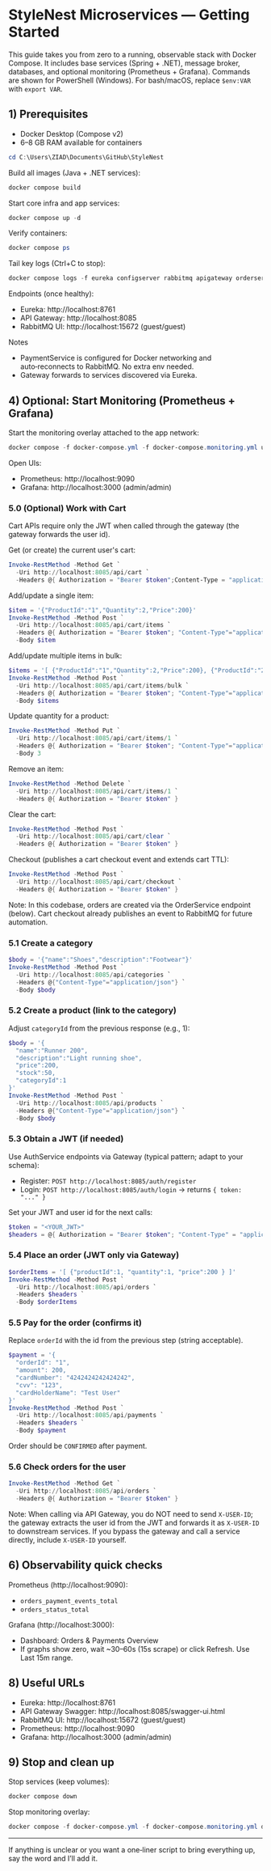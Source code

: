 # StyleNest Microservices — Getting Started

This guide takes you from zero to a running, observable stack with Docker Compose. It includes base services (Spring + .NET), message broker, databases, and optional monitoring (Prometheus + Grafana). Commands are shown for PowerShell (Windows). For bash/macOS, replace `$env:VAR` with `export VAR`.

## 1) Prerequisites
- Docker Desktop (Compose v2)
- 6–8 GB RAM available for containers

```powershell
cd C:\Users\ZIAD\Documents\GitHub\StyleNest
```

Build all images (Java + .NET services):
```powershell
docker compose build
```
Start core infra and app services:
```powershell
docker compose up -d
```
Verify containers:
```powershell
docker compose ps
```
Tail key logs (Ctrl+C to stop):
```powershell
docker compose logs -f eureka configserver rabbitmq apigateway orderservice productservice paymentservice
```

Endpoints (once healthy):
- Eureka: http://localhost:8761
- API Gateway: http://localhost:8085
- RabbitMQ UI: http://localhost:15672 (guest/guest)

Notes
- PaymentService is configured for Docker networking and auto‑reconnects to RabbitMQ. No extra env needed.
- Gateway forwards to services discovered via Eureka.

## 4) Optional: Start Monitoring (Prometheus + Grafana)
Start the monitoring overlay attached to the app network:
```powershell
docker compose -f docker-compose.yml -f docker-compose.monitoring.yml up -d prometheus grafana
```
Open UIs:
- Prometheus: http://localhost:9090
- Grafana: http://localhost:3000 (admin/admin)



### 5.0 (Optional) Work with Cart
Cart APIs require only the JWT when called through the gateway (the gateway forwards the user id).

Get (or create) the current user's cart:
```powershell
Invoke-RestMethod -Method Get `
  -Uri http://localhost:8085/api/cart `
  -Headers @{ Authorization = "Bearer $token";Content-Type = "application/json" }
```

Add/update a single item:
```powershell
$item = '{"ProductId":"1","Quantity":2,"Price":200}'
Invoke-RestMethod -Method Post `
  -Uri http://localhost:8085/api/cart/items `
  -Headers @{ Authorization = "Bearer $token"; "Content-Type"="application/json" } `
  -Body $item
```

Add/update multiple items in bulk:
```powershell
$items = '[ {"ProductId":"1","Quantity":2,"Price":200}, {"ProductId":"2","Quantity":1,"Price":99} ]'
Invoke-RestMethod -Method Post `
  -Uri http://localhost:8085/api/cart/items/bulk `
  -Headers @{ Authorization = "Bearer $token"; "Content-Type"="application/json" } `
  -Body $items
```

Update quantity for a product:
```powershell
Invoke-RestMethod -Method Put `
  -Uri http://localhost:8085/api/cart/items/1 `
  -Headers @{ Authorization = "Bearer $token"; "Content-Type"="application/json" } `
  -Body 3
```

Remove an item:
```powershell
Invoke-RestMethod -Method Delete `
  -Uri http://localhost:8085/api/cart/items/1 `
  -Headers @{ Authorization = "Bearer $token" }
```

Clear the cart:
```powershell
Invoke-RestMethod -Method Post `
  -Uri http://localhost:8085/api/cart/clear `
  -Headers @{ Authorization = "Bearer $token" }
```

Checkout (publishes a cart checkout event and extends cart TTL):
```powershell
Invoke-RestMethod -Method Post `
  -Uri http://localhost:8085/api/cart/checkout `
  -Headers @{ Authorization = "Bearer $token" }
```
Note: In this codebase, orders are created via the OrderService endpoint (below). Cart checkout already publishes an event to RabbitMQ for future automation.


### 5.1 Create a category
```powershell
$body = '{"name":"Shoes","description":"Footwear"}'
Invoke-RestMethod -Method Post `
  -Uri http://localhost:8085/api/categories `
  -Headers @{"Content-Type"="application/json"} `
  -Body $body
```

### 5.2 Create a product (link to the category)
Adjust `categoryId` from the previous response (e.g., 1):
```powershell
$body = '{
  "name":"Runner 200",
  "description":"Light running shoe",
  "price":200,
  "stock":50,
  "categoryId":1
}'
Invoke-RestMethod -Method Post `
  -Uri http://localhost:8085/api/products `
  -Headers @{"Content-Type"="application/json"} `
  -Body $body
```

### 5.3 Obtain a JWT (if needed)
Use AuthService endpoints via Gateway (typical pattern; adapt to your schema):
- Register: `POST http://localhost:8085/auth/register`
- Login: `POST http://localhost:8085/auth/login` → returns `{ token: "..." }`

Set your JWT and user id for the next calls:
```powershell
$token = "<YOUR_JWT>"
$headers = @{ Authorization = "Bearer $token"; "Content-Type" = "application/json" }
```

### 5.4 Place an order (JWT only via Gateway)
```powershell
$orderItems = '[ {"productId":1, "quantity":1, "price":200 } ]'
Invoke-RestMethod -Method Post `
  -Uri http://localhost:8085/api/orders `
  -Headers $headers `
  -Body $orderItems
```

### 5.5 Pay for the order (confirms it)
Replace `orderId` with the id from the previous step (string acceptable).
```powershell
$payment = '{
  "orderId": "1",
  "amount": 200,
  "cardNumber": "4242424242424242",
  "cvv": "123",
  "cardHolderName": "Test User"
}'
Invoke-RestMethod -Method Post `
  -Uri http://localhost:8085/api/payments `
  -Headers $headers `
  -Body $payment
```

Order should be `CONFIRMED` after payment.


### 5.6 Check orders for the user
```powershell
Invoke-RestMethod -Method Get `
  -Uri http://localhost:8085/api/orders `
  -Headers @{ Authorization = "Bearer $token" }
```

Note: When calling via API Gateway, you do NOT need to send `X-USER-ID`; the gateway extracts the user id from the JWT and forwards it as `X-USER-ID` to downstream services. If you bypass the gateway and call a service directly, include `X-USER-ID` yourself.

## 6) Observability quick checks
Prometheus (http://localhost:9090):
- `orders_payment_events_total`
- `orders_status_total`


Grafana (http://localhost:3000):
- Dashboard: Orders & Payments Overview
- If graphs show zero, wait ~30–60s (15s scrape) or click Refresh. Use Last 15m range.


## 8) Useful URLs
- Eureka: http://localhost:8761
- API Gateway Swagger: http://localhost:8085/swagger-ui.html
- RabbitMQ UI: http://localhost:15672 (guest/guest)
- Prometheus: http://localhost:9090
- Grafana: http://localhost:3000 (admin/admin)

## 9) Stop and clean up
Stop services (keep volumes):
```powershell
docker compose down
```
Stop monitoring overlay:
```powershell
docker compose -f docker-compose.yml -f docker-compose.monitoring.yml down
```

---
If anything is unclear or you want a one‑liner script to bring everything up, say the word and I’ll add it.
